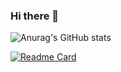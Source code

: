 ### Hi there 👋

![Anurag's GitHub stats](https://github-readme-stats.vercel.app/api?username=ayobamy&theme=dark&show_icons=true)


[![Readme Card](https://github-readme-stats.vercel.app/api/pin/?username=ayobamy&repo=ayobamy)](https://github.com/ayobamy/ayobamy)
